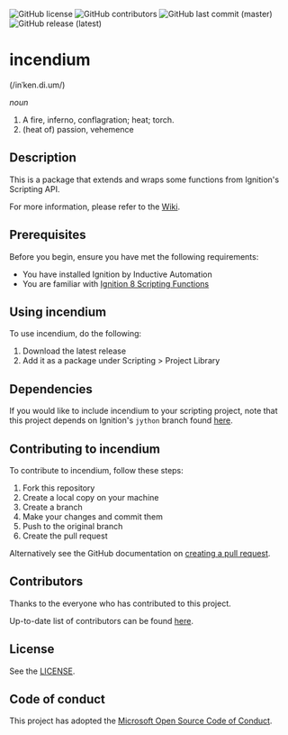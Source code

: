 <!--- Badges --->
![GitHub license](https://img.shields.io/github/license/thecesrom/incendium)
![GitHub contributors](https://img.shields.io/github/contributors/thecesrom/incendium)
![GitHub last commit (master)](https://img.shields.io/github/last-commit/thecesrom/incendium/master)
![GitHub release (latest)](https://img.shields.io/github/v/release/thecesrom/incendium)

# incendium

(/inˈken.di.um/)

_noun_
1. A fire, inferno, conflagration; heat; torch.
1. (heat of) passion, vehemence


## Description

This is a package that extends and wraps some functions from Ignition's Scripting API.

For more information, please refer to the [Wiki](https://github.com/thecesrom/incendium/wiki).

## Prerequisites

Before you begin, ensure you have met the following requirements:
* You have installed Ignition by Inductive Automation
* You are familiar with [Ignition 8 Scripting Functions](https://docs.inductiveautomation.com/display/DOC80/Scripting+Functions)

## Using incendium

To use incendium, do the following:

1. Download the latest release
1. Add it as a package under Scripting > Project Library

## Dependencies

If you would like to include incendium to your scripting project, note that this project depends on Ignition's `jython` branch found [here](https://github.com/thecesrom/Ignition/tree/jython).

## Contributing to incendium

To contribute to incendium, follow these steps:

1. Fork this repository
1. Create a local copy on your machine
1. Create a branch
1. Make your changes and commit them
1. Push to the original branch
1. Create the pull request

Alternatively see the GitHub documentation on [creating a pull request](https://help.github.com/en/github/collaborating-with-issues-and-pull-requests/creating-a-pull-request).

## Contributors

Thanks to the everyone who has contributed to this project.

Up-to-date list of contributors can be found [here](https://github.com/thecesrom/incendium/graphs/contributors).

## License

See the [LICENSE](https://github.com/thecesrom/incendium/blob/master/LICENSE).


## Code of conduct

This project has adopted the [Microsoft Open Source Code of Conduct](https://opensource.microsoft.com/codeofconduct/).
